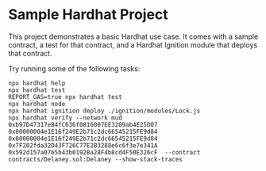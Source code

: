 # Sample Hardhat Project

This project demonstrates a basic Hardhat use case. It comes with a sample contract, a test for that contract, and a Hardhat Ignition module that deploys that contract.

Try running some of the following tasks:

```shell
npx hardhat help
npx hardhat test
REPORT_GAS=true npx hardhat test
npx hardhat node
npx hardhat ignition deploy ./ignition/modules/Lock.js
npx hardhat verify --network mud 0xb97D47317eB4fC636f0816007EE3289ab4E25D07 0x00000004e1E16f249E2b71c2dc66545215FE9d84 0x00000004e1E16f249E2b71c2dc66545215FE9d84 0x7F202fda32D43F726C77E2B3288e6c6f3e7e341A 0x592d157a0765b43b0192Ba28F4b8cd4F50E326cF  --contract contracts/Delaney.sol:Delaney --show-stack-traces 
```
